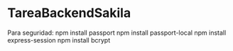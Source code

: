 # TareaBackendSakila




Para seguridad:
npm install passport
npm install passport-local
npm install express-session
npm install bcrypt  
